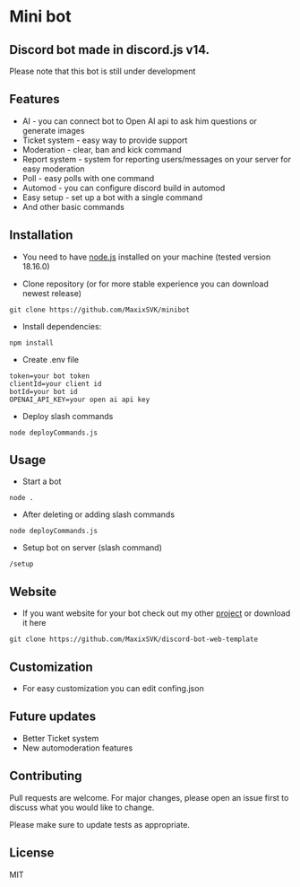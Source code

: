 # Mini bot

## Discord bot made in discord.js v14.
Please note that this bot is still under development

## Features

 - AI - you can connect bot to Open AI api to ask him questions or generate images
 - Ticket system - easy way to provide support
 - Moderation - clear, ban and kick command
 - Report system - system for reporting users/messages on your server for easy moderation
 - Poll - easy polls with one command
 - Automod - you can configure discord build in automod
 - Easy setup - set up a bot with a single command
 - And other basic commands

## Installation

 - You need to have [node.js](https://nodejs.org/) installed on your machine (tested version 18.16.0)

 - Clone repository (or for more stable experience you can download newest release)
```
git clone https://github.com/MaxixSVK/minibot
``` 
- Install dependencies:

```
npm install
```

 - Create .env file
```
token=your bot token
clientId=your client id
botId=your bot id
OPENAI_API_KEY=your open ai api key
```
- Deploy slash commands
```
node deployCommands.js
```

## Usage
 - Start a bot
```
node .
```
- After deleting or adding slash commands

```
node deployCommands.js
```

- Setup bot on server (slash command)
```
/setup
```

## Website
 - If you want website for your bot check out my other [project](https://github.com/MaxixSVK/discord-bot-web-template.git) or download it here
```
git clone https://github.com/MaxixSVK/discord-bot-web-template
```
## Customization
 - For easy customization you can edit confing.json

## Future updates
 - Better Ticket system
 - New automoderation features

## Contributing

Pull requests are welcome. For major changes, please open an issue first
to discuss what you would like to change.

Please make sure to update tests as appropriate.

## License

MIT